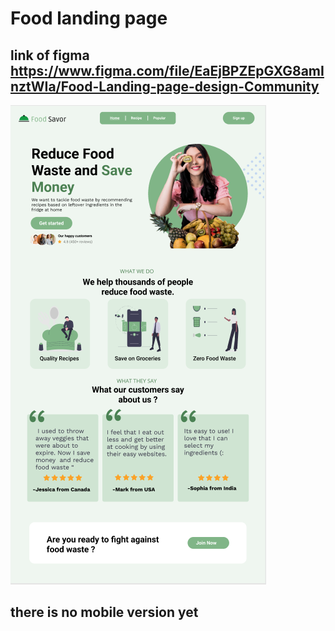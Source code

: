 # Food landing page

## link of figma https://www.figma.com/file/EaEjBPZEpGXG8amInztWIa/Food-Landing-page-design-Community

<img src="./img/design/design.png" alt="Food" />

## there is no mobile version yet
